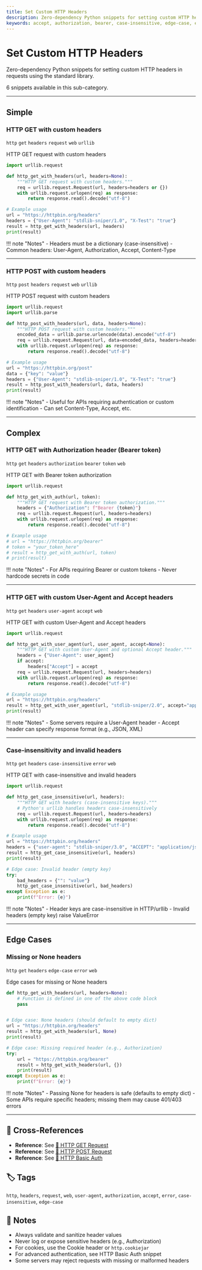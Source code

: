 ```yaml
---
title: Set Custom HTTP Headers
description: Zero-dependency Python snippets for setting custom HTTP headers in requests using the standard library.
keywords: accept, authorization, bearer, case-insensitive, edge-case, error, get, headers, http, post, request, token, urllib, user-agent, web
---
```


# Set Custom HTTP Headers

Zero-dependency Python snippets for setting custom HTTP headers in requests using the standard library.

6 snippets available in this sub-category.

---

## Simple

###  HTTP GET with custom headers

`http` `get` `headers` `request` `web` `urllib`

HTTP GET request with custom headers

```python
import urllib.request

def http_get_with_headers(url, headers=None):
    """HTTP GET request with custom headers."""
    req = urllib.request.Request(url, headers=headers or {})
    with urllib.request.urlopen(req) as response:
        return response.read().decode("utf-8")

# Example usage
url = "https://httpbin.org/headers"
headers = {"User-Agent": "stdlib-sniper/1.0", "X-Test": "true"}
result = http_get_with_headers(url, headers)
print(result)
```

!!! note "Notes"
    - Headers must be a dictionary (case-insensitive)
    - Common headers: User-Agent, Authorization, Accept, Content-Type

<hr class="snippet-divider">

### HTTP POST with custom headers

`http` `post` `headers` `request` `web` `urllib`

HTTP POST request with custom headers

```python
import urllib.request
import urllib.parse

def http_post_with_headers(url, data, headers=None):
    """HTTP POST request with custom headers."""
    encoded_data = urllib.parse.urlencode(data).encode("utf-8")
    req = urllib.request.Request(url, data=encoded_data, headers=headers or {}, method="POST")
    with urllib.request.urlopen(req) as response:
        return response.read().decode("utf-8")

# Example usage
url = "https://httpbin.org/post"
data = {"key": "value"}
headers = {"User-Agent": "stdlib-sniper/1.0", "X-Test": "true"}
result = http_post_with_headers(url, data, headers)
print(result)
```

!!! note "Notes"
    - Useful for APIs requiring authentication or custom identification
    - Can set Content-Type, Accept, etc.

<hr class="snippet-divider">

## Complex

###  HTTP GET with Authorization header (Bearer token)

`http` `get` `headers` `authorization` `bearer` `token` `web`

HTTP GET with Bearer token authorization

```python
import urllib.request

def http_get_with_auth(url, token):
    """HTTP GET request with Bearer token authorization."""
    headers = {"Authorization": f"Bearer {token}"}
    req = urllib.request.Request(url, headers=headers)
    with urllib.request.urlopen(req) as response:
        return response.read().decode("utf-8")

# Example usage
# url = "https://httpbin.org/bearer"
# token = "your_token_here"
# result = http_get_with_auth(url, token)
# print(result)
```

!!! note "Notes"
    - For APIs requiring Bearer or custom tokens
    - Never hardcode secrets in code

<hr class="snippet-divider">

### HTTP GET with custom User-Agent and Accept headers

`http` `get` `headers` `user-agent` `accept` `web`

HTTP GET with custom User-Agent and Accept headers

```python
import urllib.request

def http_get_with_user_agent(url, user_agent, accept=None):
    """HTTP GET with custom User-Agent and optional Accept header."""
    headers = {"User-Agent": user_agent}
    if accept:
        headers["Accept"] = accept
    req = urllib.request.Request(url, headers=headers)
    with urllib.request.urlopen(req) as response:
        return response.read().decode("utf-8")

# Example usage
url = "https://httpbin.org/headers"
result = http_get_with_user_agent(url, "stdlib-sniper/2.0", accept="application/json")
print(result)
```

!!! note "Notes"
    - Some servers require a User-Agent header
    - Accept header can specify response format (e.g., JSON, XML)

<hr class="snippet-divider">

### Case-insensitivity and invalid headers

`http` `get` `headers` `case-insensitive` `error` `web`

HTTP GET with case-insensitive and invalid headers

```python
import urllib.request

def http_get_case_insensitive(url, headers):
    """HTTP GET with headers (case-insensitive keys)."""
    # Python's urllib handles headers case-insensitively
    req = urllib.request.Request(url, headers=headers)
    with urllib.request.urlopen(req) as response:
        return response.read().decode("utf-8")

# Example usage
url = "https://httpbin.org/headers"
headers = {"user-agent": "stdlib-sniper/3.0", "ACCEPT": "application/json"}
result = http_get_case_insensitive(url, headers)
print(result)

# Edge case: Invalid header (empty key)
try:
    bad_headers = {"": "value"}
    http_get_case_insensitive(url, bad_headers)
except Exception as e:
    print(f"Error: {e}")
```

!!! note "Notes"
    - Header keys are case-insensitive in HTTP/urllib
    - Invalid headers (empty key) raise ValueError

<hr class="snippet-divider">

## Edge Cases

###  Missing or None headers

`http` `get` `headers` `edge-case` `error` `web`

Edge cases for missing or None headers

```python
def http_get_with_headers(url, headers=None):
    # Function is defined in one of the above code block
    pass


# Edge case: None headers (should default to empty dict)
url = "https://httpbin.org/headers"
result = http_get_with_headers(url, None)
print(result)

# Edge case: Missing required header (e.g., Authorization)
try:
    url = "https://httpbin.org/bearer"
    result = http_get_with_headers(url, {})
    print(result)
except Exception as e:
    print(f"Error: {e}")
```

!!! note "Notes"
    - Passing None for headers is safe (defaults to empty dict)
    - Some APIs require specific headers; missing them may cause 401/403 errors

<hr class="snippet-divider">

## 🔗 Cross-References

- **Reference**: See [📂 HTTP GET Request](./http_get.md)
- **Reference**: See [📂 HTTP POST Request](./http_post.md)
- **Reference**: See [📂 HTTP Basic Auth](./http_basic_auth.md)

## 🏷️ Tags

`http`, `headers`, `request`, `web`, `user-agent`, `authorization`, `accept`, `error`, `case-insensitive`, `edge-case`

## 📝 Notes

- Always validate and sanitize header values
- Never log or expose sensitive headers (e.g., Authorization)
- For cookies, use the Cookie header or `http.cookiejar`
- For advanced authentication, see HTTP Basic Auth snippet
- Some servers may reject requests with missing or malformed headers
